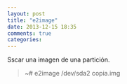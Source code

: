 ```yaml
---
layout: post
title: "e2image"
date: 2013-12-15 18:35
comments: true
categories: 
---
```

Sscar una imagen de una partición.

>~# e2image /dev/sda2 copia.img


